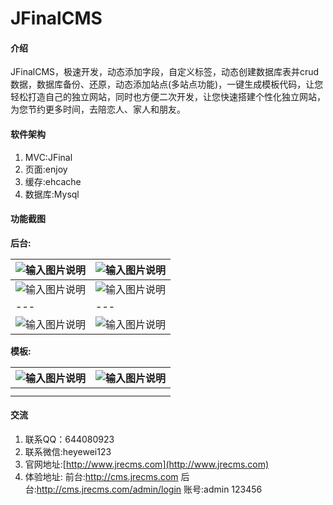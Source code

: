 # JFinalCMS 

#### 介绍
JFinalCMS，极速开发，动态添加字段，自定义标签，动态创建数据库表并crud数据，数据库备份、还原，动态添加站点(多站点功能)，一键生成模板代码，让您轻松打造自己的独立网站，同时也方便二次开发，让您快速搭建个性化独立网站，为您节约更多时间，去陪恋人、家人和朋友。

#### 软件架构
1. MVC:JFinal
2. 页面:enjoy
3. 缓存:ehcache
4. 数据库:Mysql

#### 功能截图

**后台:** 

|  ![输入图片说明](https://images.gitee.com/uploads/images/2020/0102/192142_2da79cc9_623319.png "屏幕截图.png")   |   ![输入图片说明](https://images.gitee.com/uploads/images/2020/0420/165659_33896919_623319.png "屏幕截图.png")  |
| --- | --- |
|  ![输入图片说明](https://images.gitee.com/uploads/images/2020/0420/165723_cdd71374_623319.png "屏幕截图.png")   |    ![输入图片说明](https://images.gitee.com/uploads/images/2020/0420/165741_e49a197b_623319.png "屏幕截图.png") |
| --- | --- |
|   ![输入图片说明](https://images.gitee.com/uploads/images/2020/0420/165820_e2bac5e3_623319.png "屏幕截图.png")  |   ![输入图片说明](https://images.gitee.com/uploads/images/2020/0420/165833_63bab0ea_623319.png "屏幕截图.png")  |

**模板:** 

|  ![输入图片说明](https://images.gitee.com/uploads/images/2020/0420/170122_612f0721_623319.png "屏幕截图.png")   |    ![输入图片说明](https://images.gitee.com/uploads/images/2020/0420/170404_f9423aea_623319.png "屏幕截图.png") |
| --- | --- |
|     |     |
|     |     |


#### 交流

1. 联系QQ：644080923
2. 联系微信:heyewei123
2. 官网地址:[http://www.jrecms.com](http://www.jrecms.com)
3. 体验地址: 前台:http://cms.jrecms.com 后台:http://cms.jrecms.com/admin/login 账号:admin 123456

